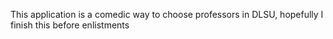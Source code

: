 This application is a comedic way to choose professors in DLSU, hopefully I finish this before enlistments
